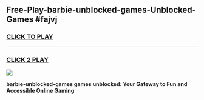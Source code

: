 
## Free-Play-barbie-unblocked-games-Unblocked-Games #fajvj
<h3>
<a href="https://news.freeplayer.one?title=barbie-unblocked-games&ref=8M">CLICK TO PLAY</a></h3>
<hr>

<h3>
<a href="https://news.freeplayer.one?title=barbie-unblocked-games&ref=8M">CLICK 2 PLAY</a>
  
</h3>

<a href="https://news.freeplayer.one?title=barbie-unblocked-games&ref=8M"><img src="https://clearcache.store/games.png"></a>


**barbie-unblocked-games games unblocked: Your Gateway to Fun and Accessible Online Gaming**

